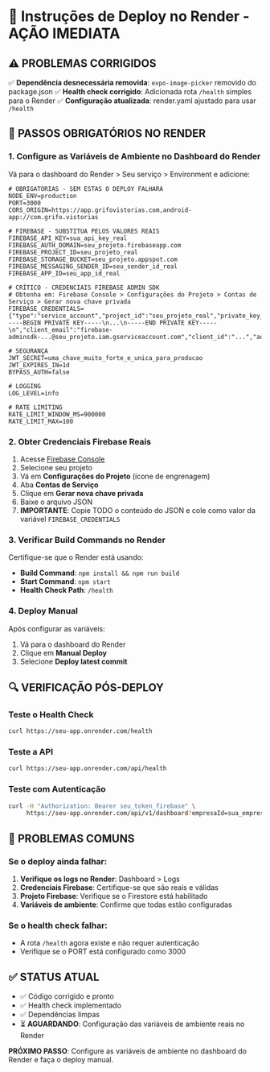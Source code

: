 # 🚀 Instruções de Deploy no Render - AÇÃO IMEDIATA

## ⚠️ PROBLEMAS CORRIGIDOS

✅ **Dependência desnecessária removida**: `expo-image-picker` removido do package.json
✅ **Health check corrigido**: Adicionada rota `/health` simples para o Render
✅ **Configuração atualizada**: render.yaml ajustado para usar `/health`

## 🔧 PASSOS OBRIGATÓRIOS NO RENDER

### 1. **Configure as Variáveis de Ambiente no Dashboard do Render**

Vá para o dashboard do Render > Seu serviço > Environment e adicione:

```env
# OBRIGATÓRIAS - SEM ESTAS O DEPLOY FALHARÁ
NODE_ENV=production
PORT=3000
CORS_ORIGIN=https://app.grifovistorias.com,android-app://com.grifo.vistorias

# FIREBASE - SUBSTITUA PELOS VALORES REAIS
FIREBASE_API_KEY=sua_api_key_real
FIREBASE_AUTH_DOMAIN=seu_projeto.firebaseapp.com
FIREBASE_PROJECT_ID=seu_projeto_real
FIREBASE_STORAGE_BUCKET=seu_projeto.appspot.com
FIREBASE_MESSAGING_SENDER_ID=seu_sender_id_real
FIREBASE_APP_ID=seu_app_id_real

# CRÍTICO - CREDENCIAIS FIREBASE ADMIN SDK
# Obtenha em: Firebase Console > Configurações do Projeto > Contas de Serviço > Gerar nova chave privada
FIREBASE_CREDENTIALS={"type":"service_account","project_id":"seu_projeto_real","private_key_id":"...","private_key":"-----BEGIN PRIVATE KEY-----\n...\n-----END PRIVATE KEY-----\n","client_email":"firebase-adminsdk-...@seu_projeto.iam.gserviceaccount.com","client_id":"...","auth_uri":"https://accounts.google.com/o/oauth2/auth","token_uri":"https://oauth2.googleapis.com/token","auth_provider_x509_cert_url":"https://www.googleapis.com/oauth2/v1/certs","client_x509_cert_url":"..."}

# SEGURANÇA
JWT_SECRET=uma_chave_muito_forte_e_unica_para_producao
JWT_EXPIRES_IN=1d
BYPASS_AUTH=false

# LOGGING
LOG_LEVEL=info

# RATE LIMITING
RATE_LIMIT_WINDOW_MS=900000
RATE_LIMIT_MAX=100
```

### 2. **Obter Credenciais Firebase Reais**

1. Acesse [Firebase Console](https://console.firebase.google.com/)
2. Selecione seu projeto
3. Vá em **Configurações do Projeto** (ícone de engrenagem)
4. Aba **Contas de Serviço**
5. Clique em **Gerar nova chave privada**
6. Baixe o arquivo JSON
7. **IMPORTANTE**: Copie TODO o conteúdo do JSON e cole como valor da variável `FIREBASE_CREDENTIALS`

### 3. **Verificar Build Commands no Render**

Certifique-se que o Render está usando:
- **Build Command**: `npm install && npm run build`
- **Start Command**: `npm start`
- **Health Check Path**: `/health`

### 4. **Deploy Manual**

Após configurar as variáveis:
1. Vá para o dashboard do Render
2. Clique em **Manual Deploy**
3. Selecione **Deploy latest commit**

## 🔍 VERIFICAÇÃO PÓS-DEPLOY

### Teste o Health Check
```bash
curl https://seu-app.onrender.com/health
```

### Teste a API
```bash
curl https://seu-app.onrender.com/api/health
```

### Teste com Autenticação
```bash
curl -H "Authorization: Bearer seu_token_firebase" \
     https://seu-app.onrender.com/api/v1/dashboard?empresaId=sua_empresa
```

## 🚨 PROBLEMAS COMUNS

### Se o deploy ainda falhar:

1. **Verifique os logs no Render**: Dashboard > Logs
2. **Credenciais Firebase**: Certifique-se que são reais e válidas
3. **Projeto Firebase**: Verifique se o Firestore está habilitado
4. **Variáveis de ambiente**: Confirme que todas estão configuradas

### Se o health check falhar:
- A rota `/health` agora existe e não requer autenticação
- Verifique se o PORT está configurado como 3000

## ✅ STATUS ATUAL

- ✅ Código corrigido e pronto
- ✅ Health check implementado
- ✅ Dependências limpas
- ⏳ **AGUARDANDO**: Configuração das variáveis de ambiente reais no Render

**PRÓXIMO PASSO**: Configure as variáveis de ambiente no dashboard do Render e faça o deploy manual.